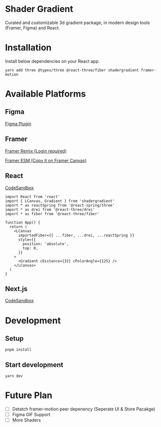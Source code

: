 # Shader Gradient

Curated and customizable 3d gradient package, in modern design tools (Framer, Figma) and React.

# Installation

Install below dependencies on your React app.

```
yarn add three @types/three @react-three/fiber shadergradient framer-motion
```

# Available Platforms

## Figma

[Figma Plugin](https://www.figma.com/community/plugin/1203016883447870818)

## Framer

[Framer Remix (Login required)](https://framer.com/projects/new?duplicate=sJitbgOn6on6Savojbyk)

[Framer ESM (Copy it on Framer Canvas)](https://framer.com/m/Gradient-YIzl.js)

## React

[CodeSandbox](https://codesandbox.io/p/sandbox/github/ruucm/shadergradient/tree/main/apps/example-cra?file=%2Fsrc%2FApp.tsx)

```tsx
import React from 'react'
import { LCanvas, Gradient } from 'shadergradient'
import * as reactSpring from '@react-spring/three'
import * as drei from '@react-three/drei'
import * as fiber from '@react-three/fiber'

function App() {
  return (
    <LCanvas
      importedFiber={{ ...fiber, ...drei, ...reactSpring }}
      style={{
        position: 'absolute',
        top: 0,
      }}
    >
      <Gradient cDistance={32} cPolarAngle={125} />
    </LCanvas>
  )
}
```

## Next.js

[CodeSandbox](https://codesandbox.io/p/sandbox/zjxeci?file=%2Fsrc%2Fpages%2Findex.jsx)

# Development

## Setup

```
pnpm install
```

## Start development

```
yarn dev
```

# Future Plan

- [ ] Detatch framer-motion peer depenency (Seperate UI & Store Pacakge)
- [ ] Figma GIF Support
- [ ] More Shaders

